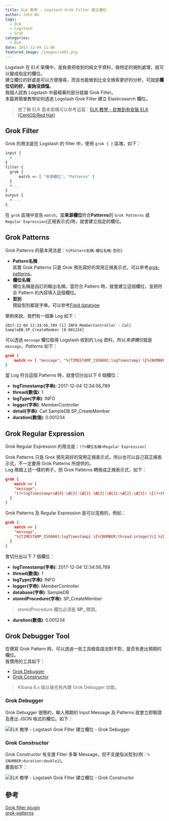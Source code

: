 ```yaml
---
title: ELK 教學 - Logstash Grok Filter 建立欄位
author: John Wu
tags:
  - ELK
  - Logstash
  - Grok
categories:
  - ELK
date: 2017-12-04 11:46
featured_image: /images/x402.png
---
```


Logstash 在 ELK 架構中，是負責把收到的純文字資料，做特定的規則處理，就可以變成指定的欄位。  
建立欄位的好處是可以方便搜尋，而且也能做到比全文檢索更好的分析，可說是**欄位切的好，查詢沒煩惱**。  
我個人認為 Logstash 中最精華的部分就屬 Grok Filter。  
本篇將簡單教學如何透過 Logstash Grok Filter 建立 Elasticsearch 欄位。

<!-- more -->

> 想了解 ELK 基本架構可以參考這篇：[ELK 教學 - 從無到有安裝 ELK (CentOS/Red Hat)](/article/how-to-install-elasticsearch-logstash-and-kibana-elk-stack-on-centos-red-hat.html)

## Grok Filter

Grok 的用法是在 Logstash 的 filter 中，使用 `grok { }` 區塊，如下：
```bash
input {
  # ...
}
filter {
  grok {		
      match => [ "來源欄位", "Patterns" ]
  }
  # ...
}
output {
  # ...
}
```

在 `grok` 區塊中宣告 `match`，當**來源欄位**符合**Patterns**的 `Grok Patterns` 或`Regular Expression`(正規表示式)時，就會建立指定的欄位。  

## Grok Patterns

Grok Patterns 的基本用法是：`%{Pattern名稱:欄位名稱:型別}`  
* **Pattern名稱**  
 其實 Grok Patterns 只是 Grok 預先寫好的常用正規表示式，可以參考[grok-patterns](https://github.com/logstash-plugins/logstash-patterns-core/blob/master/patterns/grok-patterns)。  
* **欄位名稱**  
 欄位名稱是自訂的輸出名稱，當符合 Pattern 時，就會建立這個欄位，並把符合 Pattern 的內容填入這個欄位。  
* **型別**  
 預設型別都是字串。可以參考[Field datatype](https://www.elastic.co/guide/en/elasticsearch/reference/current/mapping-types.html)  

舉例來說，我們有一個筆 Log 如下：
```log
2017-12-04 12:34:56,789 [1] INFO MemberController - Call SampleDB.SP_CreateMember [0.001234]
```

可以透過 `message` 欄位取得 Logstash 收到的 Log 資料，所以*來源欄位*就是 `message`，*Patterns* 如下：
```json
grok {		
	match => [ "message", "%{TIMESTAMP_ISO8601:logTimestamp} \[%{NUMBER:thread:integer}\] %{DATA:logType} %{DATA:logger} - %{GREEDYDATA:detail} \[%{NUMBER:duration:double}\]" ]
}
```
當 Log 符合這個 Patterns 時，就會切分出以下 6 個欄位：
* **logTimestamp(字串)**: 2017-12-04 12:34:56,789
* **thread(數值)**: 1
* **logType(字串)**: INFO
* **logger(字串)**: MemberController
* **detail(字串)**: Call SampleDB.SP_CreateMember
* **duration(數值)**: 0.001234

## Grok Regular Expression

Grok Regular Expression 的用法是：`(?<欄位名稱>Regular Expression)`  

Grok Patterns 只是 Grok 預先寫好的常用正規表示式，所以也可以自己寫正規表示式，不一定要用 Grok Patterns 所提供的。  
Log 用跟上述一樣的例子，把 Grok Patterns 轉換成正規表示式，如下：
```json
grok {		
	match => [ 
    "message", 
    "(?<logTimestamp>\d{4}-\d{2}-\d{2} \d{2}:\d{2}:\d{2},\d{3}) \[(?<thread>\d+)\] (?<logType>.*?) (?<logger>.*?) - (?<detail>.*) \[(?<duration>\d+(\.\d+)*)\]" 
  ]
}
```

Grok Patterns 及 Regular Expression 是可以混用的，例如：
```json
grok {		
	match => [ 
    "message", 
    "%{TIMESTAMP_ISO8601:logTimestamp} \[%{NUMBER:thread:integer}\] %{DATA:logType} %{DATA:logger} - Call (?<database>\w+)\.(?<storedProcedure>SP_\w+) \[%{NUMBER:duration:double}\]" 
  ]
}
```
會切分出以下 7 個欄位：
* **logTimestamp(字串)**: 2017-12-04 12:34:56,789
* **thread(數值)**: 1
* **logType(字串)**: INFO
* **logger(字串)**: MemberController
* **database(字串)**: SampleDB
* **storedProcedure(字串)**: SP_CreateMember  
 > storedProcedure 欄位必須是 **SP_** 開頭。
* **duration(數值)**: 0.001234

## Grok Debugger Tool

在撰寫 Grok Pattern 時，可以透過一些工具檢查語法對不對，是否有產出預期的欄位。  
我慣用的工具如下：
* [Grok Debugger](https://grokdebug.herokuapp.com/)  
* [Grok Constructor](https://grokconstructor.appspot.com/do/match)  

> Kibana 6.x 版以後也有內建 Grok Debugger 功能。  

### Grok Debugger

Grok Debugger 很簡約，輸入預期的 Input Message 及 Patterns 就會立即驗證及產出 JSON 格式的欄位。如下：  

![ELK 教學 - Logstash Grok Filter 建立欄位 - Grok Debugger](/images/x402.png)

### Grok Constructor

 Grok Constructor 有支援 Filter 多筆 Message，但不支援指派型別(例：`%{NUMBER:duration:double}`)。  
 畫面如下：  

 ![ELK 教學 - Logstash Grok Filter 建立欄位 - Grok Constructor](/images/x403.png)

## 參考

[Grok filter plugin](https://www.elastic.co/guide/en/logstash/current/plugins-filters-grok.html)  
[grok-patterns](https://github.com/logstash-plugins/logstash-patterns-core/blob/master/patterns/grok-patterns)  